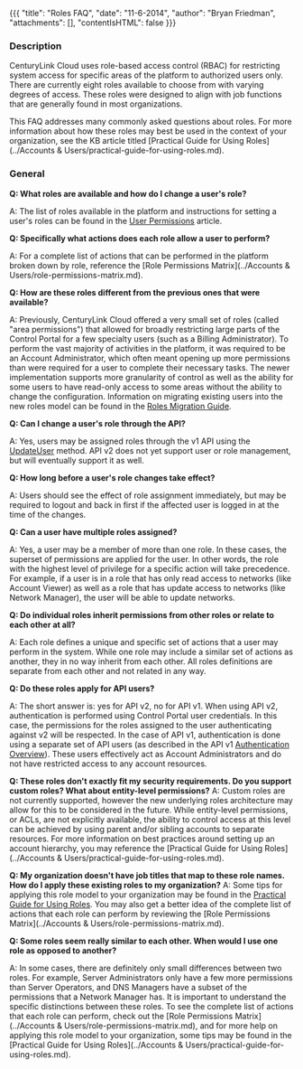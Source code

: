 {{{
  "title": "Roles FAQ",
  "date": "11-6-2014",
  "author": "Bryan Friedman",
  "attachments": [],
  "contentIsHTML": false
}}}

### Description

CenturyLink Cloud uses role-based access control (RBAC) for restricting system access for specific areas of the platform to authorized users only. There are currently eight roles available to choose from with varying degrees of access. These roles were designed to align with job functions that are generally found in most organizations.

This FAQ addresses many commonly asked questions about roles. For more information about how these roles may best be used in the context of your organization, see the KB article titled [Practical Guide for Using Roles](../Accounts & Users/practical-guide-for-using-roles.md).

### General</strong>

**Q: What roles are available and how do I change a user's role?**

A: The list of roles available in the platform and instructions for setting a user's roles can be found in the [User Permissions](user-permissions.md) article.

**Q: Specifically what actions does each role allow a user to perform?**

A: For a complete list of actions that can be performed in the platform broken down by role, reference the [Role Permissions Matrix](../Accounts & Users/role-permissions-matrix.md).

**Q: How are these roles different from the previous ones that were available?**

A: Previously, CenturyLink Cloud offered a very small set of roles (called "area permissions") that allowed for broadly restricting large parts of the Control Portal for a few specialty users (such as a Billing Administrator). To perform the vast majority of activities in the platform, it was required to be an Account Administrator, which often meant opening up more permissions than were required for a user to complete their necessary tasks. The newer implementation supports more granularity of control as well as the ability for some users to have read-only access to some areas without the ability to change the configuration. Information on migrating existing users into the new roles model can be found in the [Roles Migration Guide](roles-migration-guide.md).

**Q: Can I change a user's role through the API?**

A: Yes, users may be assigned roles through the v1 API using the [UpdateUser](http://www.ctl.io/api-docs/v1#users-updateuser) method. API v2 does not yet support user or role management, but will eventually support it as well.

**Q: How long before a user's role changes take effect?**

A: Users should see the effect of role assignment immediately, but may be required to logout and back in first if the affected user is logged in at the time of the changes.

**Q: Can a user have multiple roles assigned?**

A: Yes, a user may be a member of more than one role. In these cases, the superset of permissions are applied for the user. In other words, the role with the highest level of privilege for a specific action will take precedence. For example, if a user is in a role that has only read access to networks (like Account Viewer) as well as a role that has update access to networks (like Network Manager), the user will be able to update networks.

**Q: Do individual roles inherit permissions from other roles or relate to each other at all?**

A: Each role defines a unique and specific set of actions that a user may perform in the system. While one role may include a similar set of actions as another, they in no way inherit from each other. All roles definitions are separate from each other and not related in any way.

**Q: Do these roles apply for API users?**

A: The short answer is: yes for API v2, no for API v1. When using API v2, authentication is performed using Control Portal user credentials. In this case, the permissions for the roles assigned to the user authenticating against v2 will be respected. In the case of API v1, authentication is done using a separate set of API users (as described in the API v1 <a href="http://www.ctl.io/api-docs/v1#authentication-authentication-overview">Authentication Overview</a>). These users effectively act as Account Administrators and do not have restricted access to any account resources.

**Q: These roles don't exactly fit my security requirements. Do you support custom roles? What about entity-level permissions?**
A: Custom roles are not currently supported, however the new underlying roles architecture may allow for this to be considered in the future. While entity-level permissions, or ACLs, are not explicitly available, the ability to control access at this level can be achieved by using parent and/or sibling accounts to separate resources. For more information on best practices around setting up an account hierarchy, you may reference the [Practical Guide for Using Roles](../Accounts & Users/practical-guide-for-using-roles.md).

**Q: My organization doesn't have job titles that map to these role names. How do I apply these existing roles to my organization?**
A: Some tips for applying this role model to your organization may be found in the <a href="../../Accounts & Users/practical-guide-for-using-roles.md">Practical Guide for Using Roles</a>. You may also get a better idea of the complete list of actions that each role can perform by reviewing the [Role Permissions Matrix](../Accounts & Users/role-permissions-matrix.md).

**Q: Some roles seem really similar to each other. When would I use one role as opposed to another?**

A: In some cases, there are definitely only small differences between two roles. For example, Server Administrators only have a few more permissions than Server Operators, and DNS Managers have a subset of the permissions that a Network Manager has. It is important to understand the specific distinctions between these roles. To see the complete list of actions that each role can perform, check out the [Role Permissions Matrix](../Accounts & Users/role-permissions-matrix.md), and for more help on applying this role model to your organization, some tips may be found in the [Practical Guide for Using Roles](../Accounts & Users/practical-guide-for-using-roles.md).
